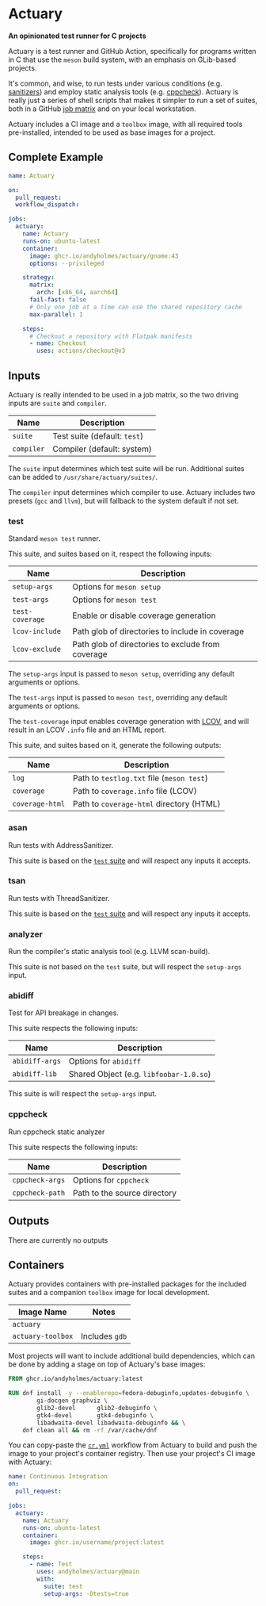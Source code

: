 # Actuary

**An opinionated test runner for C projects**

Actuary is a test runner and GitHub Action, specifically for programs written in
C that use the `meson` build system, with an emphasis on GLib-based projects.

It's common, and wise, to run tests under various conditions (e.g. [sanitizers])
and employ static analysis tools (e.g. [cppcheck]). Actuary is really just a
series of shell scripts that makes it simpler to run a set of suites, both in a
GitHub [job matrix] and on your local workstation.

Actuary includes a CI image and a `toolbox` image, with all required tools
pre-installed, intended to be used as base images for a project.

[sanitizers]: https://github.com/google/sanitizers
[cppcheck]: https://cppcheck.sourceforge.io/
[job matrix]: https://docs.github.com/actions/using-jobs/using-a-matrix-for-your-jobs

## Complete Example

```yml
name: Actuary

on:
  pull_request:
  workflow_dispatch:

jobs:
  actuary:
    name: Actuary
    runs-on: ubuntu-latest
    container:
      image: ghcr.io/andyholmes/actuary/gnome:43
      options: --privileged

    strategy:
      matrix:
        arch: [x86_64, aarch64]
      fail-fast: false
      # Only one job at a time can use the shared repository cache
      max-parallel: 1

    steps:
      # Checkout a repository with Flatpak manifests
      - name: Checkout
        uses: actions/checkout@v3
```

## Inputs

Actuary is really intended to be used in a job matrix, so the two driving inputs
are `suite` and `compiler`.

| Name                    | Description                                        |
|-------------------------|----------------------------------------------------|
| `suite`                 | Test suite (default: `test`)                       |
| `compiler`              | Compiler (default: system)                         |

The `suite` input determines which test suite will be run. Additional suites can
be added to `/usr/share/actuary/suites/`.

The `compiler` input determines which compiler to use. Actuary includes two
presets (`gcc` and `llvm`), but will fallback to the system default if not set.

### test

Standard `meson test` runner.

This suite, and suites based on it, respect the following inputs:

| Name                    | Description                                        |
|-------------------------|----------------------------------------------------|
| `setup-args`            | Options for `meson setup`                          |
| `test-args`             | Options for `meson test`                           |
| `test-coverage`         | Enable or disable coverage generation              |
| `lcov-include`          | Path glob of directories to include in coverage    |
| `lcov-exclude`          | Path glob of directories to exclude from coverage  |

The `setup-args` input is passed to `meson setup`, overriding any default
arguments or options.

The `test-args` input is passed to `meson test`, overriding any default
arguments or options.

The `test-coverage` input enables coverage generation with [LCOV], and will
result in an LCOV `.info` file and an HTML report.

This suite, and suites based on it, generate the following outputs:

| Name                    | Description                                        |
|-------------------------|----------------------------------------------------|
| `log`                   | Path to `testlog.txt` file (`meson test`)          |
| `coverage`              | Path to `coverage.info` file (LCOV)                |
| `coverage-html`         | Path to `coverage-html` directory (HTML)           |

[lcov]: https://github.com/linux-test-project/lcov

### asan

Run tests with AddressSanitizer.

This suite is based on the [`test` suite](#test) and will respect any inputs it
accepts.

### tsan

Run tests with ThreadSanitizer.

This suite is based on the [`test` suite](#test) and will respect any inputs it
accepts.

### analyzer

Run the compiler's static analysis tool (e.g. LLVM scan-build).

This suite is not based on the `test` suite, but will respect the `setup-args`
input.

### abidiff

Test for API breakage in changes.

This suite respects the following inputs:

| Name                    | Description                                        |
|-------------------------|----------------------------------------------------|
| `abidiff-args`          | Options for `abidiff`                              |
| `abidiff-lib`           | Shared Object (e.g. `libfoobar-1.0.so`)            |

This suite is will respect the `setup-args` input.

### cppcheck

Run cppcheck static analyzer

This suite respects the following inputs:

| Name                    | Description                                        |
|-------------------------|----------------------------------------------------|
| `cppcheck-args`         | Options for `cppcheck`                             |
| `cppcheck-path`         | Path to the source directory                       |

## Outputs

There are currently no outputs

## Containers

Actuary provides containers with pre-installed packages for the included suites
and a companion `toolbox` image for local development.

| Image Name              | Notes                                              |
|-------------------------|----------------------------------------------------|
| `actuary`               |                                                    |
| `actuary-toolbox`       | Includes `gdb`                                     |

Most projects will want to include additional build dependencies, which can be
done by adding a stage on top of Actuary's base images:

```dockerfile
FROM ghcr.io/andyholmes/actuary:latest

RUN dnf install -y --enablerepo=fedora-debuginfo,updates-debuginfo \
        gi-docgen graphviz \
        glib2-devel      glib2-debuginfo \
        gtk4-devel       gtk4-debuginfo \
        libadwaita-devel libadwaita-debuginfo && \
    dnf clean all && rm -rf /var/cache/dnf
```

You can copy-paste the [`cr.yml`][cr] workflow from Actuary to build and push
the image to your project's container registry. Then use your project's CI image
with Actuary:

```yml
name: Continuous Integration
on:
  pull_request:

jobs:
  actuary:
    name: Actuary
    runs-on: ubuntu-latest
    container:
      image: ghcr.io/username/project:latest

    steps:
      - name: Test
        uses: andyholmes/actuary@main
        with:
          suite: test
          setup-args: -Dtests=true
```

[cr]: https://github.com/andyholmes/actuary/blob/main/.github/workflows/cr.yml
